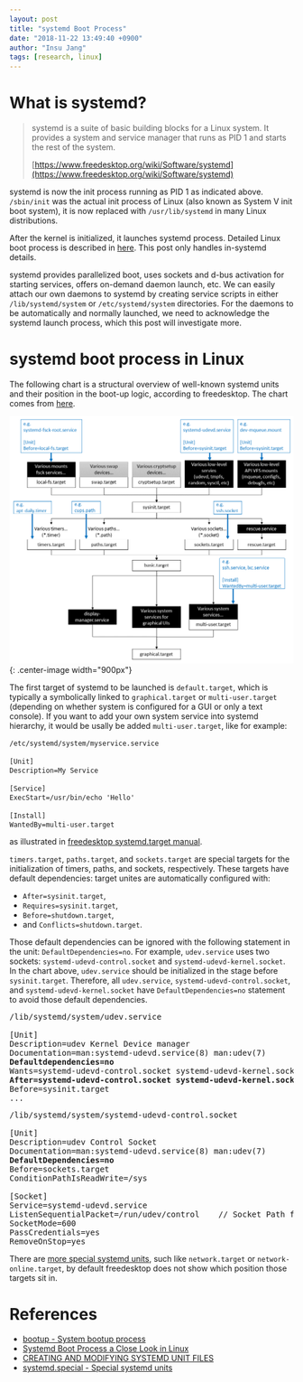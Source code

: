 ```yaml
---
layout: post
title: "systemd Boot Process"
date: "2018-11-22 13:49:40 +0900"
author: "Insu Jang"
tags: [research, linux]
---
```


# What is systemd?
> systemd is a suite of basic building blocks for a Linux system. It provides a system and service manager that runs as PID 1 and starts the rest of the system.
>
> [https://www.freedesktop.org/wiki/Software/systemd](https://www.freedesktop.org/wiki/Software/systemd)

systemd is now the init process running as PID 1 as indicated above.
`/sbin/init` was the actual init process of Linux (also known as System V init boot system),
it is now replaced with `/usr/lib/systemd` in many Linux distributions.

After the kernel is initialized, it launches systemd process.
Detailed Linux boot process is described in [here](https://www.thegeekstuff.com/2011/02/linux-boot-process/).
This post only handles in-systemd details.

systemd provides parallelized boot, uses sockets and d-bus activation for starting services, offers on-demand daemon launch, etc.
We can easily attach our own daemons to systemd by creating service scripts in either `/lib/systemd/system` or `/etc/systemd/system` directories.
For the daemons to be automatically and normally launched, we need to acknowledge the systemd launch process, which this post will investigate more.

# systemd boot process in Linux

The following chart is a structural overview of well-known systemd units and their position in the boot-up logic,
according to freedesktop.
The chart comes from [here](https://www.freedesktop.org/software/systemd/man/bootup.html).

![systemd-boot](/assets/images/181126/systemd_boot.png){: .center-image width="900px"}

The first target of systemd to be launched is `default.target`, which is typically a symbolically linked to `graphical.target` or `multi-user.target`
(depending on whether system is configured for a GUI or only a text console).
If you want to add your own system service into systemd hierarchy, it would be usally be added `multi-user.target`, like for example:
```
/etc/systemd/system/myservice.service

[Unit]
Description=My Service

[Service]
ExecStart=/usr/bin/echo 'Hello'

[Install]
WantedBy=multi-user.target
```

as illustrated in [freedesktop systemd.target manual](https://www.freedesktop.org/software/systemd/man/systemd.target.html).

`timers.target`, `paths.target`, and `sockets.target` are special targets for the initialization of timers, paths, and sockets, respectively.
These targets have default dependencies: target unites are automatically configured with:

- `After=sysinit.target`,
- `Requires=sysinit.target`,
- `Before=shutdown.target`,
- and `Conflicts=shutdown.target`.

Those default dependencies can be ignored with the following statement in the unit: `DefaultDependencies=no`.
For example, `udev.service` uses two sockets: `systemd-udevd-control.socket` and `systemd-udevd-kernel.socket`. In the chart above, `udev.service` should be initialized in the stage before `sysinit.target`.
Therefore, all `udev.service`, `systemd-udevd-control.socket`, and `systemd-udevd-kernel.socket` have `DefaultDependencies=no` statement to avoid those default dependencies.

<pre>
/lib/systemd/system/udev.service

[Unit]
Description=udev Kernel Device manager
Documentation=man:systemd-udevd.service(8) man:udev(7)
<b>Defaultdependencies=no</b>
Wants=systemd-udevd-control.socket systemd-udevd-kernel.socket
<b>After=systemd-udevd-control.socket systemd-udevd-kernel.socket systemd-sysusers.service</b>
Before=sysinit.target
...
</pre>

<pre>
/lib/systemd/system/systemd-udevd-control.socket

[Unit]
Description=udev Control Socket
Documentation=man:systemd-udevd.service(8) man:udev(7)
<b>DefaultDependencies=no</b>
Before=sockets.target
ConditionPathIsReadWrite=/sys

[Socket]
Service=systemd-udevd.service
ListenSequentialPacket=/run/udev/control    // Socket Path for FIFO UNIX domain socket
SocketMode=600
PassCredentials=yes
RemoveOnStop=yes
</pre>

There are [more special systemd units](https://www.freedesktop.org/software/systemd/man/systemd.special.html#),
such like `network.target` or `network-online.target`,
by default freedesktop does not show which position those targets sit in.

# References
- [bootup - System bootup process](https://www.freedesktop.org/software/systemd/man/bootup.html)
- [Systemd Boot Process a Close Look in Linux](https://linoxide.com/linux-how-to/systemd-boot-process/)
- [CREATING AND MODIFYING SYSTEMD UNIT FILES](https://access.redhat.com/documentation/en-us/red_hat_enterprise_linux/7/html/system_administrators_guide/sect-managing_services_with_systemd-unit_files)
- [systemd.special - Special systemd units](https://www.freedesktop.org/software/systemd/man/systemd.special.html)
